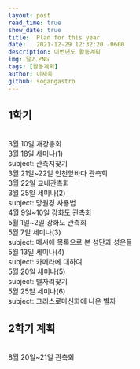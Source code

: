 ```yaml
---
layout: post
read_time: true
show_date: true
title:  Plan for this year
date:   2021-12-29 12:32:20 -0600
description: 이번년도 활동계획
img: 달2.PNG
tags: [활동계획]
author: 이재욱
github: sogangastro
---
```

<div id="Milestone" class="w3-container activities w3-padding-48 w3-card">
<h2>1학기</h2><br>
3월 10일 개강총회<br>
3월 18일 세미나(1)<br>
subject: 관측지찾기<br>
3월 21일~22일 인천앞바다 관측회<br>
3월 22일 교내관측회<br>
3월 25일 세미나(2)<br>
subject: 망원경 사용법<br>
4월 9일~10일 강화도 관측회<br>
5월 1일~2일 강화도 관측회<br>
5월 7일 세미나(3)<br>
subject: 메시에 목록으로 본 성단과 성운들<br>
5월 13일 세미나(4)<br>
subject: 카메라에 대하여<br>
5월 20일 세미나(5)<br>
subject: 별자리찾기<br>
5월 25일 세미나(6)<br>
subject: 그리스로마신화에 나온 별자<br>

<h2>2학기 계획</h2><br>
8월 20일~21일 관측회

</div>
